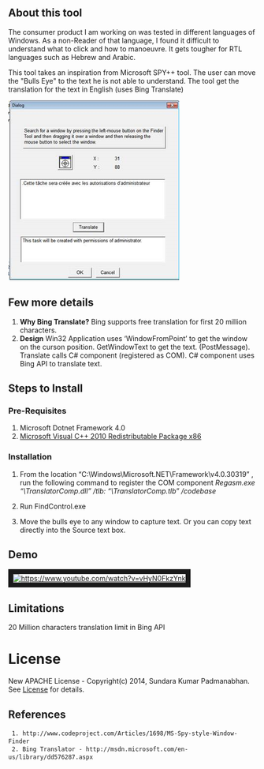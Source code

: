 ## About this tool ##

The consumer product I am working on was tested in different languages of Windows. As a non-Reader of that language, I 
found it difficult to understand what to click and how to manoeuvre. It gets tougher for RTL languages such as Hebrew and 
Arabic.

This tool takes an inspiration from Microsoft SPY++ tool. The user can move the "Bulls Eye" to the text he is not able
to understand. The tool get the translation for the text in English (uses Bing Translate)

![alt text](https://github.com/clicksuku/SundarkpCode/blob/master/Images/SPY%20Translate.png "Tool Snapshot")


## Few more details ##

  1. **Why Bing Translate?**
     Bing supports free translation for first 20 million characters.
  2. **Design**
     Win32 Application uses ‘WindowFromPoint’ to get the window on the curson position. GetWindowText to get the text. 
     (PostMessage). Translate calls C# component (registered as COM). C# component uses Bing API to translate text.
     
## Steps to Install ##

### Pre-Requisites ###
  
1. Microsoft Dotnet Framework 4.0
2. [Microsoft Visual C++ 2010 Redistributable Package x86](http://www.microsoft.com/en-us/download/details.aspx?id=5555)

### Installation ###
  
1. From the location “C:\Windows\Microsoft.NET\Framework\v4.0.30319” , run the following command 
   to register the COM component 
         *Regasm.exe “<Tool Copy Location>\TranslatorComp.dll” /tlb: “<Tool Copy Location>\TranslatorComp.tlb” /codebase*
         
2. Run FindControl.exe
3. Move the bulls eye to any window to capture text. Or you can copy text directly into the Source text box.
     
## Demo ##

<a href="http://www.youtube.com/watch?feature=player_embedded&v=vHyN0FkzYnk" target="_blank">
<img src="http://img.youtube.com/vi/vHyN0FkzYnk/0.jpg" alt="https://www.youtube.com/watch?v=vHyN0FkzYnk" width="240" height="180" border="10" /></a>


## Limitations ##

20 Million characters translation limit in Bing API

# License #
New APACHE License - Copyright(c) 2014, Sundara Kumar Padmanabhan. 
See [License](http://www.apache.org/licenses/LICENSE-2.0.html) for details.

    
## References ##

     1. http://www.codeproject.com/Articles/1698/MS-Spy-style-Window-Finder
     2.	Bing Translator - http://msdn.microsoft.com/en-us/library/dd576287.aspx
     
     
